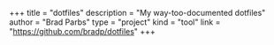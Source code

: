 +++
title = "dotfiles"
description = "My way-too-documented dotfiles"
author = "Brad Parbs"
type = "project"
kind = "tool"
link = "https://github.com/bradp/dotfiles"
+++
